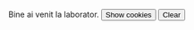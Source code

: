 
<script>
document.cookie = "name=oeschger; SameSite=None; Secure";
document.cookie = "favorite_food=tripe; SameSite=None; Secure";

function showCookies() {
  const output = document.getElementById('cookies')
  output.textContent = '> ' + document.cookie
}

function clearOutputCookies() {
  const output = document.getElementById('cookies')
  output.textContent = ''
}
</script>

<body>
  Bine ai venit la laborator.
<button onclick="alertCookie()">Show cookies</button>
<button onclick="clearOutputCookies()">Clear</button>

<div>
  <code id="cookies"></code>
</div>
</body>
